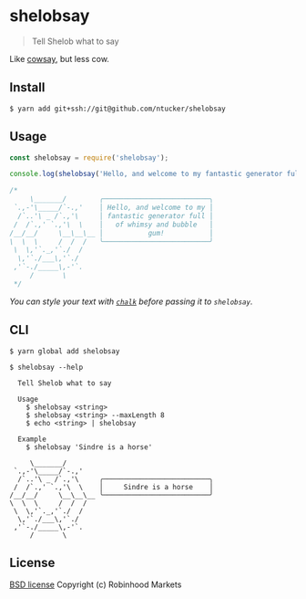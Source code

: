 # shelobsay

> Tell Shelob what to say

Like [cowsay](http://en.wikipedia.org/wiki/Cowsay), but less cow.


## Install

```
$ yarn add git+ssh://git@github.com/ntucker/shelobsay
```


## Usage

```js
const shelobsay = require('shelobsay');

console.log(shelobsay('Hello, and welcome to my fantastic generator full of whimsy and bubble gum!'));

/*
     \_______/        ╭──────────────────────────╮
 `.,-'\_____/`-.,'    │ Hello, and welcome to my │
  /`..'\ _ /`.,'\     │ fantastic generator full │
 /  /`.,' `.,'\  \    │   of whimsy and bubble   │
/__/__/     \__\__\__ │           gum!           │
\  \  \     /  /  /   ╰──────────────────────────╯
 \  \,'`._,'`./  /
  \,'`./___\,'`./
 ,'`-./_____\,-'`.
     /       \
 */
```

*You can style your text with [`chalk`](https://github.com/sindresorhus/chalk) before passing it to `shelobsay`.*


## CLI

```
$ yarn global add shelobsay
```

```
$ shelobsay --help

  Tell Shelob what to say

  Usage
    $ shelobsay <string>
    $ shelobsay <string> --maxLength 8
    $ echo <string> | shelobsay

  Example
    $ shelobsay 'Sindre is a horse'

     \_______/
 `.,-'\_____/`-.,'
  /`..'\ _ /`.,'\     ╭──────────────────────────╮
 /  /`.,' `.,'\  \    │     Sindre is a horse    │
/__/__/     \__\__\__ ╰──────────────────────────╯
\  \  \     /  /  /
 \  \,'`._,'`./  /
  \,'`./___\,'`./
 ,'`-./_____\,-'`.
     /       \
```


## License

[BSD license](http://opensource.org/licenses/bsd-license.php)
Copyright (c) Robinhood Markets
